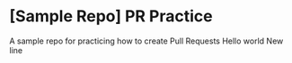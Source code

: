 # [Sample Repo] PR Practice
A sample repo for practicing how to create Pull Requests
Hello world
New line